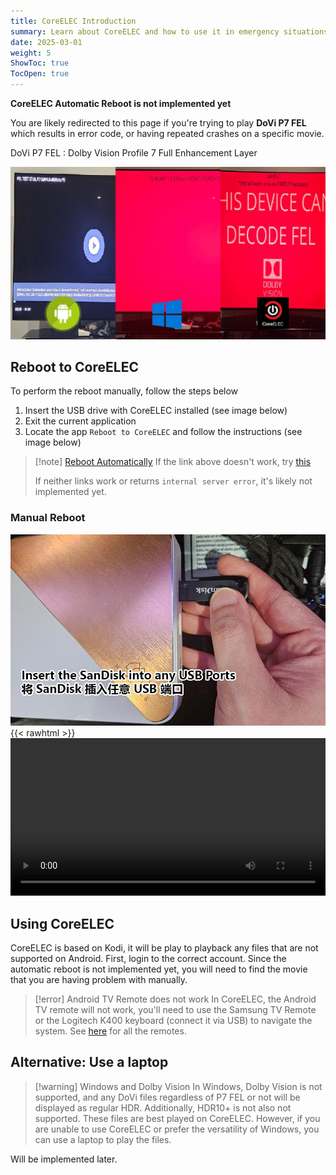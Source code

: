 ```yaml
---
title: CoreELEC Introduction
summary: Learn about CoreELEC and how to use it in emergency situations.
date: 2025-03-01
weight: 5
ShowToc: true
TocOpen: true
---
```


**CoreELEC Automatic Reboot is not implemented yet**

You are likely redirected to this page if you're trying to play **DoVi P7 FEL** which results in error code, or having repeated crashes on a specific movie.  

DoVi P7 FEL
: Dolby Vision Profile 7 Full Enhancement Layer

![p7fe](/support/images/p7fel.jpg)

## Reboot to CoreELEC
To perform the reboot manually, follow the steps below
1. Insert the USB drive with CoreELEC installed (see image below)
2. Exit the current application
3. Locate the app `Reboot to CoreELEC` and follow the instructions (see image below)

> [!note] [Reboot Automatically](../../../../../reboot2ce)
> If the link above doesn't work, try [this](../../../../reboot2ce)
>
> If neither links work or returns `internal server error`, it's likely not implemented yet.
### Manual Reboot
![CoreELEC USB Drive](/support/images/ceusb.jpg)
{{< rawhtml >}}
<video width=100% controls>
    <source src="/support/images/cereboot.mp4">
    Your browser does not support the video tag.
{{< /rawhtml >}}
y
## Using CoreELEC
CoreELEC is based on Kodi, it will be play to playback any files that are not supported on Android. First, login to the correct account. Since the automatic reboot is not implemented yet, you will need to find the movie that you are having problem with manually.

> [!error] Android TV Remote does not work
> In CoreELEC, the Android TV remote will not work, you'll need to use the Samsung TV Remote or the Logitech K400 keyboard (connect it via USB) to navigate the system. See [here](../remote) for all the remotes.

## Alternative: Use a laptop
> [!warning] Windows and Dolby Vision
> In Windows, Dolby Vision is not supported, and any DoVi files regardless of P7 FEL or not will be displayed as regular HDR. Additionally, HDR10+ is not also not supported. These files are best played on CoreELEC. However, if you are unable to use CoreELEC or prefer the versatility of Windows, you can use a laptop to play the files.

Will be implemented later.